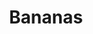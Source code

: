 ---
posted: true
guid: "9691693E-714F-44E3-BA4C-B42F47E7797F"
title: "Bananas"
subtitle: ""
description: "Discover how the Estonian government uses blockchain for their services and learn about the World of Freight's NFT mini-game. Get an inside look at the future of supply chain technology and games. #NFTs #blockchain #web3"
time: "2022-12-27 18:00:00 -0500"
itunes-explicit: false
itunes-episode: 53
itunes-episodeType: full

# More info
youtube-full: https://youtu.be/qVbVsShOIz4
discussion: https://twitter.com/fulldecent/status/1600278015619248134

# Timeline
timeline:
  - seconds: 0
    title: Intro
  - seconds: 126
    title: Estonia government services on KSI blockchain
  - seconds: 240
    title: Understanding the NFT in web3
  - seconds: 271
    title: Using your personal NFTs in company's branding
  - seconds: 421
    title: A game, a first step in NFT
  - seconds: 433
    title: Infrastructure for other games
  - seconds: 498
    title: The front end
  - seconds: 794
    title: The 500 survey


# File information
enclosure-url: "https://media.phor.net/csh/2022-12-06-episode-53.m4a"
enclosure-length: 20091491
enclosure-type: "audio/x-m4a"
itunes-duration: 1000

# CSH information
badges: []
---